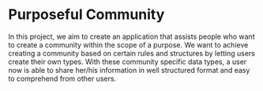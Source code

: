 # Purposeful Community
In this project, we aim to create an application that assists people who want to create a community within the scope of a purpose. We want to achieve creating a community based on certain rules and structures by letting users create their own types. With these community specific data types, a user now is able to share her/his information in well structured format and easy to comprehend from other users.
